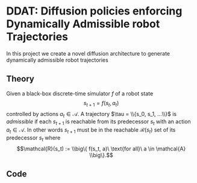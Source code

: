 # DDAT: Diffusion policies enforcing Dynamically Admissible robot Trajectories

In this project we create a novel diffusion architecture to generate dynamically admissible robot trajectories

## Theory

Given a black-box discrete-time simulator $f$ of a robot state 
$$s_{t+1} = f(s_t, a_t)$$
controlled by actions $a_t \in \mathcal A$.
A trajectory $\tau = \\{s_0, s_1, ...\\}$ is <em>admissible</em> if each $s_{t+1}$ is reachable from its predecessor $s_t$ with an action $a_t \in \mathcal{A}$. In other words $s_{t+1}$ must be in the reachable $\mathcal{R}(s_t)$ set of its predecessor $s_t$ where
$$\mathcal{R}(s_t) := \\big\{ f(s_t, a)\ \text{for all}\ a \in \mathcal{A} \\big\}.$$


## Code

